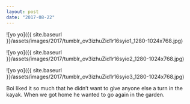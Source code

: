 ```yaml
---
layout: post
date: "2017-08-22"
---
```


![yo yo]({{ site.baseurl }}/assets/images/2017/tumblr_ov3izhuZid1r16syio1_1280-1024x768.jpg)

![yo yo]({{ site.baseurl }}/assets/images/2017/tumblr_ov3izhuZid1r16syio2_1280-1024x768.jpg)

![yo yo]({{ site.baseurl }}/assets/images/2017/tumblr_ov3izhuZid1r16syio3_1280-1024x768.jpg)

Boi liked it so much that he didn’t want to give anyone else a turn in the kayak. When we got home he wanted to go again in the garden.
